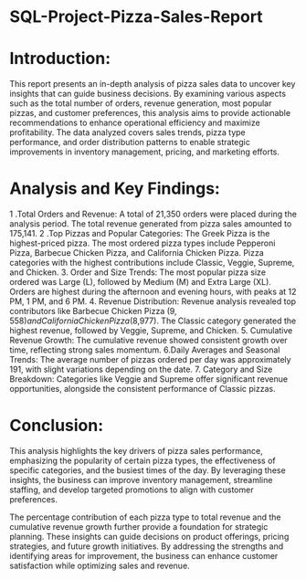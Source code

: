 # SQL-Project-Pizza-Sales-Report
# Introduction:
 This report presents an in-depth analysis of pizza sales data to uncover key insights that can guide business decisions. By examining various 
 aspects such as the total number of orders, revenue generation, most popular pizzas, and customer preferences, this analysis aims to provide 
 actionable recommendations to enhance operational efficiency and maximize profitability. The data analyzed covers sales trends, pizza type 
 performance, and order distribution patterns to enable strategic improvements in inventory management, pricing, and marketing efforts.

# Analysis and Key Findings:

1 .Total Orders and Revenue:
 A total of 21,350 orders were placed during the analysis period.
 The total revenue generated from pizza sales amounted to 175,141.
2 .Top Pizzas and Popular Categories:
 The Greek Pizza is the highest-priced pizza.
 The most ordered pizza types include Pepperoni Pizza, Barbecue Chicken Pizza, and California Chicken Pizza.
 Pizza categories with the highest contributions include Classic, Veggie, Supreme, and Chicken.
3. Order and Size Trends:
 The most popular pizza size ordered was Large (L), followed by Medium (M) and Extra Large (XL).
 Orders are highest during the afternoon and evening hours, with peaks at 12 PM, 1 PM, and 6 PM.
4. Revenue Distribution:
 Revenue analysis revealed top contributors like Barbecue Chicken Pizza ($9,558) and California Chicken Pizza ($8,977).
 The Classic category generated the highest revenue, followed by Veggie, Supreme, and Chicken.
5. Cumulative Revenue Growth:
 The cumulative revenue showed consistent growth over time, reflecting strong sales momentum.
6.Daily Averages and Seasonal Trends:
 The average number of pizzas ordered per day was approximately 191, with slight variations depending on the date.
7. Category and Size Breakdown:
 Categories like Veggie and Supreme offer significant revenue opportunities, alongside the consistent performance of Classic pizzas.
# Conclusion:
 This analysis highlights the key drivers of pizza sales performance, emphasizing the popularity of certain pizza types, the effectiveness of 
 specific categories, and the busiest times of the day. By leveraging these insights, the business can improve inventory management, streamline 
 staffing, and develop targeted promotions to align with customer preferences.

 The percentage contribution of each pizza type to total revenue and the cumulative revenue growth further provide a foundation for strategic 
 planning. These insights can guide decisions on product offerings, pricing strategies, and future growth initiatives. By addressing the strengths 
 and identifying areas for improvement, the business can enhance customer satisfaction while optimizing sales and revenue.
